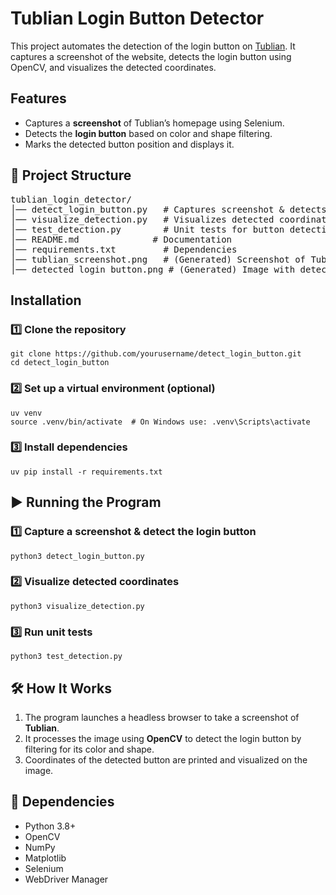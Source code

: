 <h1>Tublian Login Button Detector</h1>
<p>This project automates the detection of the login button on <a href="https://tublian.com" target="_blank">Tublian</a>. It captures a screenshot of the website, detects the login button using OpenCV, and visualizes the detected coordinates.</p>

<h2>Features</h2>
    <ul>
        <li>Captures a <strong>screenshot</strong> of Tublian’s homepage using Selenium.</li>
        <li>Detects the <strong>login button</strong> based on color and shape filtering.</li>
        <li>Marks the detected button position and displays it.</li>
    </ul>

<h2>📂 Project Structure</h2>
<pre>
tublian_login_detector/
│── detect_login_button.py   # Captures screenshot & detects button
│── visualize_detection.py   # Visualizes detected coordinates
│── test_detection.py        # Unit tests for button detection
│── README.md              # Documentation
│── requirements.txt         # Dependencies
│── tublian_screenshot.png   # (Generated) Screenshot of Tublian
│── detected_login_button.png # (Generated) Image with detected button
</pre>

<h2>Installation</h2>
    
<h3>1️⃣ Clone the repository</h3>
<pre><code>git clone https://github.com/yourusername/detect_login_button.git
cd detect_login_button</code></pre>

<h3>2️⃣ Set up a virtual environment (optional)</h3>
<pre><code>uv venv
source .venv/bin/activate  # On Windows use: .venv\Scripts\activate</code></pre>

<h3>3️⃣ Install dependencies</h3>
<pre><code>uv pip install -r requirements.txt</code></pre>

<h2>▶️ Running the Program</h2>
    
<h3>1️⃣ Capture a screenshot & detect the login button</h3>
<pre><code>python3 detect_login_button.py</code></pre>

<h3>2️⃣ Visualize detected coordinates</h3>
<pre><code>python3 visualize_detection.py</code></pre>

<h3>3️⃣ Run unit tests</h3>
<pre><code>python3 test_detection.py</code></pre>

<h2>🛠️ How It Works</h2>
<ol>
<li>The program launches a headless browser to take a screenshot of <strong>Tublian</strong>.</li>
<li>It processes the image using <strong>OpenCV</strong> to detect the login button by filtering for its color and shape.</li>
<li>Coordinates of the detected button are printed and visualized on the image.</li>
</ol>

<h2>🔗 Dependencies</h2>
    <ul>
        <li>Python 3.8+</li>
        <li>OpenCV</li>
        <li>NumPy</li>
        <li>Matplotlib</li>
        <li>Selenium</li>
        <li>WebDriver Manager</li>
    </ul>